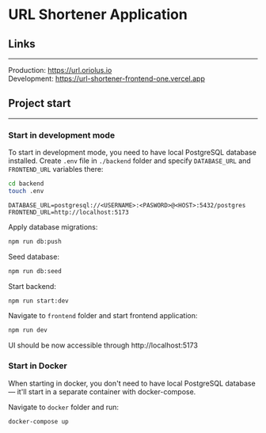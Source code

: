 # URL Shortener Application

## Links

---

Production: https://url.oriolus.io  
Development: https://url-shortener-frontend-one.vercel.app

## Project start

---

### Start in development mode

To start in development mode, you need to have local PostgreSQL database installed. Create `.env` file in `./backend` folder and specify `DATABASE_URL` and `FRONTEND_URL` variables there:

```sh
cd backend
touch .env
```

```
DATABASE_URL=postgresql://<USERNAME>:<PASWORD>@<HOST>:5432/postgres
FRONTEND_URL=http://localhost:5173
```

Apply database migrations:

```sh
npm run db:push
```

Seed database:

```sh
npm run db:seed
```

Start backend:

```sh
npm run start:dev
```

Navigate to `frontend` folder and start frontend application:

```sh
npm run dev
```

UI should be now accessible through http://localhost:5173

### Start in Docker

When starting in docker, you don't need to have local PostgreSQL database — it'll start in a separate container with docker-compose.

Navigate to `docker` folder and run:

```sh
docker-compose up
```
